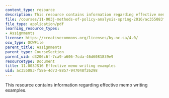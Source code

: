 ```yaml
---
content_type: resource
description: This resource contains information regarding effective memo writing examples.
file: /courses/11-003j-methods-of-policy-analysis-spring-2016/ac355083f58e4d738857947048f26298_MIT11_003JS16_Memo_Writing.pdf
file_type: application/pdf
learning_resource_types:
- Assignments
license: https://creativecommons.org/licenses/by-nc-sa/4.0/
ocw_type: OCWFile
parent_title: Assignments
parent_type: CourseSection
parent_uid: d3206c6f-7ca9-a606-7cda-46d6081839e9
resourcetype: Document
title: 11.003JS16 Effective memo writing examples
uid: ac355083-f58e-4d73-8857-947048f26298
---
```

This resource contains information regarding effective memo writing examples.